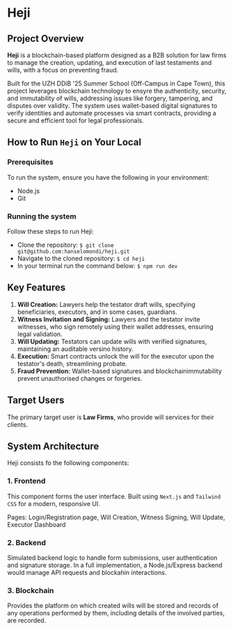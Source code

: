 # Heji


## Project Overview

**Heji** is a blockchain-based platform designed as a B2B solution for law firms to manage the creation, updating, and execution of last testaments and wills, with a focus on preventing fraud.

Built for the UZH DDiB '25 Summer School (Off-Campus in Cape Town), this project leverages blockchain technology to ensyre the authenticity, security, and immutability of wills, addressing issues like forgery, tampering, and disputes over validity. The system uses wallet-based digital signatures to verify identities and automate processes via smart contracts, providing a secure and efficient tool for legal professionals.

## How to Run `Heji` on Your Local

### Prerequisites
To run the system, ensure you have the following in your environment:
   - Node.js
   - Git

### Running the system
Follow these steps to run Heji:
- Clone the repository:
    ```$ git clone git@github.com:hanselomondi/heji.git```
- Navigate to the cloned repository:
    ```$ cd heji```
- In your terminal run the command below:
    ```$ npm run dev```


## Key Features
1. **Will Creation:** Lawyers help the testator draft wills, specifying beneficiaries, executors, and in some cases, guardians.
2. **Witness Invitation and Signing:** Lawyers and the testator invite witnesses, who sign remotely using their wallet addresses, ensuring legal validation.
3. **Will Updating:** Testators can update wills with verified signatures, maintaining an auditable versino history.
4. **Execution:** Smart contracts unlock the will for the executor upon the testator's death, streamlining probate.
5. **Fraud Prevention:** Wallet-based signatures and blockchainimmutability prevent unauthorised changes or forgeries.

## Target Users
The primary target user is **Law Firms**, who provide will services for their clients.

## System Architecture
Heji consists fo the following components:
### 1. Frontend
This component forms the user interface.
Built using `Next.js` and `Tailwind CSS` for a modern, responsive UI.

Pages: Login/Registration page, Will Creation, Witness Signing, Will Update, Executor Dashboard

### 2. Backend
Simulated backend logic to handle form submissions, user authentication and signature storage.
In a full implementation, a Node.js/Express backend would manage API requests and blockahin interactions.

### 3. Blockchain
Provides the platform on which created wills will be stored and records of any operations performed by them, including details of the involved parties, are recorded.